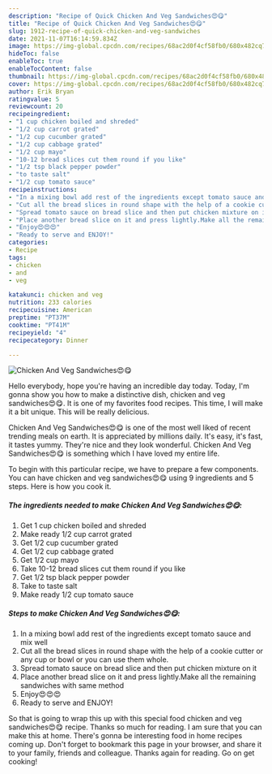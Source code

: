 ```yaml
---
description: "Recipe of Quick Chicken And Veg Sandwiches😍😋"
title: "Recipe of Quick Chicken And Veg Sandwiches😍😋"
slug: 1912-recipe-of-quick-chicken-and-veg-sandwiches
date: 2021-11-07T16:14:59.834Z
image: https://img-global.cpcdn.com/recipes/68ac2d0f4cf58fb0/680x482cq70/chicken-and-veg-sandwiches-recipe-main-photo.jpg
hideToc: false
enableToc: true
enableTocContent: false
thumbnail: https://img-global.cpcdn.com/recipes/68ac2d0f4cf58fb0/680x482cq70/chicken-and-veg-sandwiches-recipe-main-photo.jpg
cover: https://img-global.cpcdn.com/recipes/68ac2d0f4cf58fb0/680x482cq70/chicken-and-veg-sandwiches-recipe-main-photo.jpg
author: Erik Bryan
ratingvalue: 5
reviewcount: 20
recipeingredient:
- "1 cup chicken boiled and shreded"
- "1/2 cup carrot grated"
- "1/2 cup cucumber grated"
- "1/2 cup cabbage grated"
- "1/2 cup mayo"
- "10-12 bread slices cut them round if you like"
- "1/2 tsp black pepper powder"
- "to taste salt"
- "1/2 cup tomato sauce"
recipeinstructions:
- "In a mixing bowl add rest of the ingredients except tomato sauce and mix well"
- "Cut all the bread slices in round shape with the help of a cookie cutter or any cup or bowl or you can use them whole."
- "Spread tomato sauce on bread slice and then put chicken mixture on it"
- "Place another bread slice on it and press lightly.Make all the remaining sandwiches with same method"
- "Enjoy😍😍😍"
- "Ready to serve and ENJOY!"
categories:
- Recipe
tags:
- chicken
- and
- veg

katakunci: chicken and veg 
nutrition: 233 calories
recipecuisine: American
preptime: "PT37M"
cooktime: "PT41M"
recipeyield: "4"
recipecategory: Dinner

---
```



![Chicken And Veg Sandwiches😍😋](https://img-global.cpcdn.com/recipes/68ac2d0f4cf58fb0/680x482cq70/chicken-and-veg-sandwiches-recipe-main-photo.jpg)

Hello everybody, hope you're having an incredible day today. Today, I'm gonna show you how to make a distinctive dish, chicken and veg sandwiches😍😋. It is one of my favorites food recipes. This time, I will make it a bit unique. This will be really delicious.



Chicken And Veg Sandwiches😍😋 is one of the most well liked of recent trending meals on earth. It is appreciated by millions daily. It's easy, it's fast, it tastes yummy. They're nice and they look wonderful. Chicken And Veg Sandwiches😍😋 is something which I have loved my entire life.


To begin with this particular recipe, we have to prepare a few components. You can have chicken and veg sandwiches😍😋 using 9 ingredients and 5 steps. Here is how you cook it.

<!--inarticleads1-->

##### The ingredients needed to make Chicken And Veg Sandwiches😍😋:

1. Get 1 cup chicken boiled and shreded
1. Make ready 1/2 cup carrot grated
1. Get 1/2 cup cucumber grated
1. Get 1/2 cup cabbage grated
1. Get 1/2 cup mayo
1. Take 10-12 bread slices cut them round if you like
1. Get 1/2 tsp black pepper powder
1. Take to taste salt
1. Make ready 1/2 cup tomato sauce




<!--inarticleads2-->

##### Steps to make Chicken And Veg Sandwiches😍😋:

1. In a mixing bowl add rest of the ingredients except tomato sauce and mix well
1. Cut all the bread slices in round shape with the help of a cookie cutter or any cup or bowl or you can use them whole.
1. Spread tomato sauce on bread slice and then put chicken mixture on it
1. Place another bread slice on it and press lightly.Make all the remaining sandwiches with same method
1. Enjoy😍😍😍
1. Ready to serve and ENJOY!



So that is going to wrap this up with this special food chicken and veg sandwiches😍😋 recipe. Thanks so much for reading. I am sure that you can make this at home. There's gonna be interesting food in home recipes coming up. Don't forget to bookmark this page in your browser, and share it to your family, friends and colleague. Thanks again for reading. Go on get cooking!

